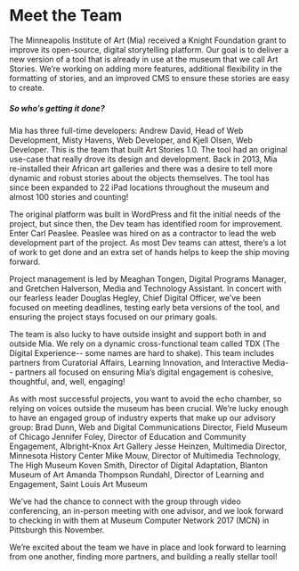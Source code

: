 # Meet the Team

The Minneapolis Institute of Art (Mia) received a Knight Foundation grant to improve its open-source, digital storytelling platform. Our
goal is to deliver a new version of a tool that is already in use at the museum that we call Art Stories. We’re working on adding more
features, additional flexibility in the formatting of stories, and an improved CMS to ensure these stories are easy to create.

##### So who’s getting it done? 

Mia has three full-time developers: Andrew David, Head of Web Development, Misty Havens, Web Developer, and Kjell Olsen, Web Developer.
This is the team that built Art Stories 1.0. The tool had an original use-case that really drove its design and development. Back in 2013,
Mia re-installed their African art galleries and there was a desire to tell more dynamic and robust stories about the objects themselves.
The tool has since been expanded to 22 iPad locations throughout the museum and almost 100 stories and counting! 

The original platform was built in WordPress and fit the initial needs of the project, but since then, the Dev team has identified room for
improvement. Enter Carl Peaslee. Peaslee was hired on as a contractor to lead the web development part of the project. As most Dev teams
can attest, there’s a lot of work to get done and an extra set of hands helps to keep the ship moving forward. 

Project management is led by Meaghan Tongen, Digital Programs Manager, and Gretchen Halverson, Media and Technology Assistant. In concert
with our fearless leader Douglas Hegley, Chief Digital Officer, we’ve been focused on meeting deadlines, testing early beta versions of the
tool, and ensuring the project stays focused on our primary goals. 

The team is also lucky to have outside insight and support both in and outside Mia. We rely on a dynamic cross-functional team called TDX
(The Digital Experience-- some names are hard to shake). This team includes partners from Curatorial Affairs, Learning Innovation, and
Interactive Media-- partners all focused on ensuring Mia’s digital engagement is cohesive, thoughtful, and, well, engaging! 

As with most successful projects, you want to avoid the echo chamber, so relying on voices outside the museum has been crucial. We’re lucky
enough to have an engaged group of industry experts that make up our advisory group: 
   Brad Dunn, Web and Digital Communications Director, Field Museum of Chicago
   Jennifer Foley, Director of Education and Community Engagement, Albright-Knox Art Gallery
   Jesse Heinzen, Multimedia Director, Minnesota History Center
   Mike Mouw, Director of Multimedia Technology, The High Museum
   Koven Smith, Director of Digital Adaptation, Blanton Museum of Art
   Amanda Thompson Rundahl, Director of Learning and Engagement, Saint Louis Art Museum

We’ve had the chance to connect with the group through video conferencing, an in-person meeting with one advisor, and we look forward to checking in with them at Museum Computer Network 2017 (MCN) in Pittsburgh this November. 

We’re excited about the team we have in place and look forward to learning from one another, finding more partners, and building a really
stellar tool! 
